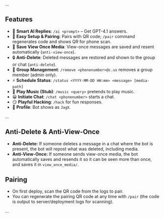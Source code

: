 ...
## Features

- 🤖 **Smart AI Replies**: `/ai <prompt>` – Get GPT-4.1 answers.
- 📲 **Easy Setup & Pairing**: Pairs with QR code; `/pair` command regenerates code and shows QR for phone scan.
- 👀 **Save View Once Media**: View-once messages are saved and resent automatically (`anti-view-once`).
- 🔒 **Anti-Delete**: Deleted messages are restored and shown to the group or chat (`anti-delete`).
- 🙋 **Group Management**: `/remove <phonenumber>@c.us` removes a group member (admin only).
- ⚡ **Schedule Status**: `/status <YYYY-MM-DD HH:mm> <message> [media-path]`
- 🎵 **Play Music (Stub)**: `/music <query>` pretends to play music.
- 😀 **Initiate Chat**: `/chat <phonenumber>` starts a chat.
- 😏 **Playful Hacking**: `/hack` for fun responses.
- 🦄 **Profile**: Bot shows as `JagX`.

...

## Anti-Delete & Anti-View-Once

- **Anti-Delete:** If someone deletes a message in a chat where the bot is present, the bot will repost what was deleted, including media.
- **Anti-View-Once:** If someone sends view-once media, the bot automatically saves and resends it so it can be seen more than once, and saves it in `view_once_media/`.

## Pairing

- On first deploy, scan the QR code from the logs to pair.
- You can regenerate the pairing QR code at any time with `/pair` (the code is output to server/deployment logs for scanning).

...